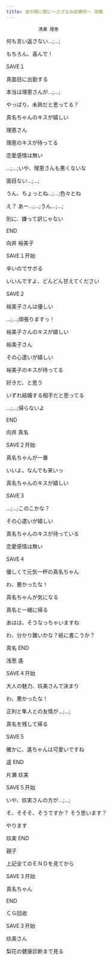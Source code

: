 ```yaml
---
title: 波の間に間に～さざなみ診療所～ 攻略
---
```


                清瀬 理恵



何も言い返さない…;…;

もちろん、喜んで！

SAVE１

真面目に出勤する

本当は理恵さんが…;…;

やっぱり、未熟だと思ってる？

真名ちゃんのキスが嬉しい

理恵さん

理恵のキスが待ってる

恋愛感情は無い

…;…;いや、理恵さんも悪くないな

面目ない…;…;

うん、ちょっとね…;…;色々とね

え？ あー…;…;うん…;…;

別に、嫌って訳じゃない



END



向井 裕美子



SAVE１开始

辛いのでサボる

いいんですよ、どんどん甘えてください

SAVE２

裕美子さんは優しい

…;…;頑張りますっ！

裕美子さんのキスが嬉しい

裕美子さん

その心遣いが嬉しい

裕美子のキスが待ってる

好きだ、と思う

いずれ結婚する相手だと思ってる

…;…;帰らないよ



END



向井 真名



SAVE２开始

真名ちゃんが一番

いいよ。なんでも来いっ

真名ちゃんのキスが嬉しい

SAVE３

…;…;このこかな？

その心遣いが嬉しい

真名ちゃんのキスが待っている

恋愛感情は無い

SAVE４

優しくて元気一杯の真名ちゃん

わ、悪かったな！

真名ちゃんが気になる

真名と一緒に帰る

あはは、そうなっちゃいますね

わ、分かり難いかな？紙に書こうか？



真名 END



浅葱 遙



SAVE４开始

大人の魅力、玖美さんで決まり

わ、悪かったな！

正利と隼人との友情が…;…;

真名を残して帰る

SAVE５

確かに、遙ちゃんは可愛いですね



遥 END



片瀬 玖実



SAVE５开始

いや、玖実さんの方が…;…;

そ、そそそ、そうですか？ そう思います？

やります



玖実 END



親子



上記全てのＥＮＤを見てから

SAVE３开始

真名ちゃん



END



ＣＧ回收



SAVE３开始

玖美さん

梨花の健康診断まで見る


              
